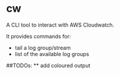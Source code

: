 # cw

A CLI tool to interact with AWS Cloudwatch.

It provides commands for:

* tail a log group/stream
* list of the available log groups

##TODOs:
** add coloured output
